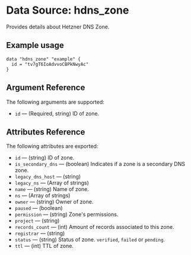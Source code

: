 # Data Source: hdns_zone

Provides details about Hetzner DNS Zone.

## Example usage

```hcl-terraform
data "hdns_zone" "example" {
  id = "tv7gT6IoAdvvoCBPkNwyAc"
}
```

## Argument Reference

The following arguments are supported:

* `id` &mdash; (Required, string) ID of zone.

## Attributes Reference

The following attributes are exported:

* `id` &mdash; (string) ID of zone.
* `is_secondary_dns` &mdash; (boolean) Indicates if a zone is a secondary DNS zone.
* `legacy_dns_host` &mdash; (string)
* `legacy_ns` &mdash; (Array of strings)
* `name` &mdash; (string) Name of zone.
* `ns` &mdash; (Array of strings)
* `owner` &mdash; (string) Owner of zone.
* `paused` &mdash; (boolean)
* `permission` &mdash; (string) Zone's permissions.
* `project` &mdash; (string)
* `records_count` &mdash; (int) Amount of records associated to this zone.
* `registrar` &mdash; (string)
* `status` &mdash; (string) Status of zone. `verified`, `failed` or `pending`.
* `ttl` &mdash; (int) TTL of zone.
